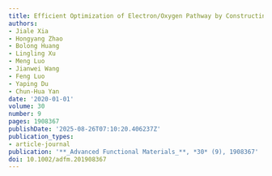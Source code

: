 ```yaml
---
title: Efficient Optimization of Electron/Oxygen Pathway by Constructing Ceria/Hydroxide Interface for Highly Active Oxygen Evolution Reaction
authors:
- Jiale Xia
- Hongyang Zhao
- Bolong Huang
- Lingling Xu
- Meng Luo
- Jianwei Wang
- Feng Luo
- Yaping Du
- Chun‐Hua Yan
date: '2020-01-01'
volume: 30
number: 9
pages: 1908367
publishDate: '2025-08-26T07:10:20.406237Z'
publication_types:
- article-journal
publication: '**_Advanced Functional Materials_**, *30* (9), 1908367'
doi: 10.1002/adfm.201908367
---
```


